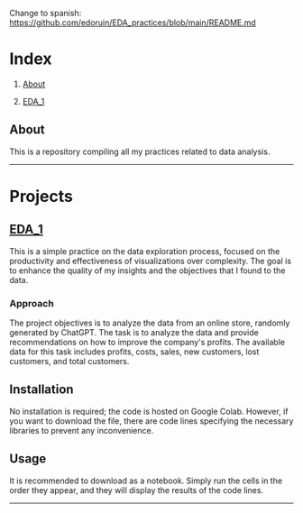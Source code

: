 Change to spanish: https://github.com/edoruin/EDA_practices/blob/main/README.md
# Index

1. [About](#About)
   
2. [EDA_1](#EDA_1)

## About

This is a repository compiling all my practices related to data analysis.

---

# Projects 

## [EDA_1](https://github.com/edoruin/EDA_practices/blob/main/EDA_1.ipynb)
This is a simple practice on the data exploration process, focused on the productivity and effectiveness of visualizations over complexity. The goal is to enhance the quality of my insights and the objectives that I found to  the data.

### Approach
The project objectives is to analyze the data from an online store, randomly generated by ChatGPT. The task is to analyze the data and provide recommendations on how to improve the company's profits. The available data for this task includes profits, costs, sales, new customers, lost customers, and total customers.

## Installation

No installation is required; the code is hosted on Google Colab. However, if you want to download the file, there are code lines specifying the necessary libraries to prevent any inconvenience.

## Usage

It is recommended to download as a notebook. Simply run the cells in the order they appear, and they will display the results of the code lines.

---
